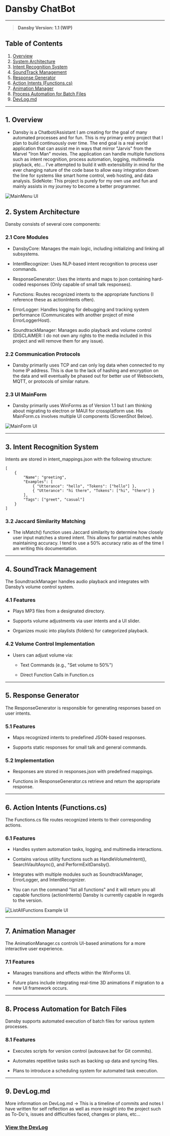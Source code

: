 # Dansby ChatBot
-----------------------------------

> **Dansby Version: 1.1 (WIP)**

## **Table of Contents**
1. [Overview](#1-Overview)
2. [System Architecture](#2-system-architecture)
3. [Intent Recognition System](#3-intent-recognition-system)
4. [SoundTrack Management](#4-soundtrack-management)
5. [Response Generator](#5-response-generator)
6. [Action Intents (Functions.cs)](#6-action-intents-functionscs)
7. [Animation Manager](#7-animation-manager)
8. [Process Automation for Batch Files](#8-process-automation-for-batch-files)
9. [DevLog.md](#9-devlogmd)

--------------------------------------------------

## 1. Overview

- Dansby is a Chatbot/Assistant I am creating for the goal of many automated processes and for fun. This is my primary entry project that I plan to build continuously over time. The end goal is a real world application that can assist me in ways that mirror "Jarvis" from the Marvel "Iron Man" movies. The application can handle multiple functions such as intent recognition, process automation, logging, multimedia playback, etc... I've attempted to build it with extensibility in mind for the ever changing nature of the code base to allow easy integration down the line for systems like smart home control, web hosting, and data analysis. SideNote: This project is purely for my own use and fun and mainly assists in my journey to become a better programmer.

![MainMenu UI](ChatbotApp/Resources/ReadMeScreenShots/MainScreenUI.png)

## 2. System Architecture

Dansby consists of several core components:

### 2.1 Core Modules 
- DansbyCore: Manages the main logic, including initializing and linking all subsystems.

- IntentRecognizer: Uses NLP-based intent recognition to process user commands.

- ResponseGenerator: Uses the intents and maps to json containing hard-coded responses (Only capable of small talk responses).

- Functions: Routes recognized intents to the appropriate functions (I reference these as actionIntents often).

- ErrorLogger: Handles logging for debugging and tracking system performance (Communicates with another project of mine ErrorLoggerHost).

- SoundtrackManager: Manages audio playback and volume control (DISCLAIMER: I do not own any rights to the media included in this project and will remove them for any issue).

### 2.2 Communication Protocols
- Dansby primarily uses TCP and can only log data when connected to my home IP address. This is due to the lack of hashing and encryption on the data and will eventually be phased out for better use of Websockets, MQTT, or protocols of similar nature. 

### 2.3 UI MainForm
- Dansby primarily uses WinForms as of Version 1.1 but I am thinking about migrating to electron or MAUI for crossplatform use. His MainForm.cs involves multiple UI components (ScreenShot Below).

![MainForm UI](ChatbotApp/Resources/ReadMeScreenShots/MainFormUI.png)

------------------------------------------------

## 3. Intent Recognition System

Intents are stored in intent_mappings.json with the following structure:

```
[
    {
        "Name": "greeting",
        "Examples": [
            { "Utterance": "hello", "Tokens": ["hello"] },
            { "Utterance": "hi there", "Tokens": ["hi", "there"] }
        ],
        "Tags": ["greet", "casual"]
    }
]
```
### 3.2 Jaccard Similarity Matching
- The isMatch() function uses Jaccard similarity to determine how closely user input matches a stored intent. This allows for partial matches while maintaining accuracy. I tend to use a 50% accuracy ratio as of the time I am writing this documentation. 

-----------------------------------

## 4. SoundTrack Management

The SoundtrackManager handles audio playback and integrates with Dansby’s volume control system.

### 4.1 Features

- Plays MP3 files from a designated directory.

- Supports volume adjustments via user intents and a UI slider.

- Organizes music into playlists (folders) for categorized playback.

### 4.2 Volume Control Implementation

- Users can adjust volume via:

    - Text Commands (e.g., "Set volume to 50%")

    - Direct Function Calls in Function.cs

----------------------------------------------

## 5. Response Generator

The ResponseGenerator is responsible for generating responses based on user intents.

### 5.1 Features

- Maps recognized intents to predefined JSON-based responses.

- Supports static responses for small talk and general commands.

### 5.2 Implementation

- Responses are stored in responses.json with predefined mappings.

- Functions in ResponseGenerator.cs retrieve and return the appropriate response.

-------------------------------------------

## 6. Action Intents (Functions.cs)

The Functions.cs file routes recognized intents to their corresponding actions.

### 6.1 Features

- Handles system automation tasks, logging, and multimedia interactions.

- Contains various utility functions such as HandleVolumeIntent(), SearchVaultAsync(), and PerformExitDansby().

- Integrates with multiple modules such as SoundtrackManager, ErrorLogger, and IntentRecognizer.

- You can run the command "list all functions" and it will return you all capable functions (actionIntents) Dansby is currently capable in regards to the version.

![ListAllFunctions Example UI](ChatbotApp/Resources/ReadMeScreenShots/ListAllFunctionsEX.png)

-----------------------------------------------------

## 7. Animation Manager

The AnimationManager.cs controls UI-based animations for a more interactive user experience.

### 7.1 Features

- Manages transitions and effects within the WinForms UI.

- Future plans include integrating real-time 3D animations if migration to a new UI framework occurs.

---------------------------------------------------

## 8. Process Automation for Batch Files

Dansby supports automated execution of batch files for various system processes.

### 8.1 Features

- Executes scripts for version control (autosave.bat for Git commits).

- Automates repetitive tasks such as backing up data and syncing files.

- Plans to introduce a scheduling system for automated task execution.

------------------------------------------

## 9. DevLog.md

More information on DevLog.md -> This is a timeline of commits and notes I have written for self reflection as well as more insight into the project such as To-Do's, issues and difficulties faced, changes or plans, etc... 

### [View the DevLog](DevLog.md)

